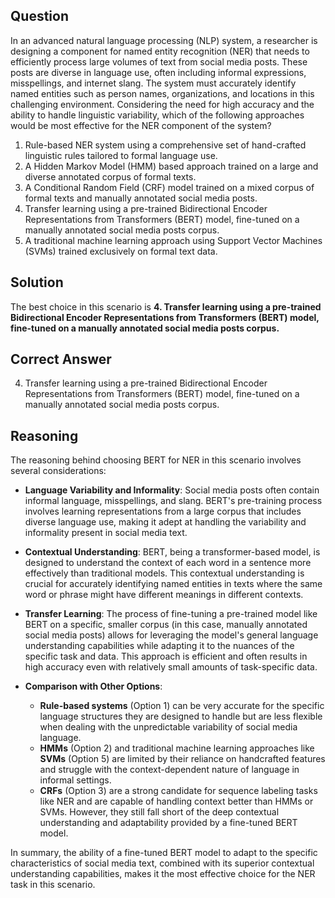 ## Question

In an advanced natural language processing (NLP) system, a researcher is designing a component for named entity recognition (NER) that needs to efficiently process large volumes of text from social media posts. These posts are diverse in language use, often including informal expressions, misspellings, and internet slang. The system must accurately identify named entities such as person names, organizations, and locations in this challenging environment. Considering the need for high accuracy and the ability to handle linguistic variability, which of the following approaches would be most effective for the NER component of the system?

1. Rule-based NER system using a comprehensive set of hand-crafted linguistic rules tailored to formal language use.
2. A Hidden Markov Model (HMM) based approach trained on a large and diverse annotated corpus of formal texts.
3. A Conditional Random Field (CRF) model trained on a mixed corpus of formal texts and manually annotated social media posts.
4. Transfer learning using a pre-trained Bidirectional Encoder Representations from Transformers (BERT) model, fine-tuned on a manually annotated social media posts corpus.
5. A traditional machine learning approach using Support Vector Machines (SVMs) trained exclusively on formal text data.

## Solution

The best choice in this scenario is **4. Transfer learning using a pre-trained Bidirectional Encoder Representations from Transformers (BERT) model, fine-tuned on a manually annotated social media posts corpus.**

## Correct Answer

4. Transfer learning using a pre-trained Bidirectional Encoder Representations from Transformers (BERT) model, fine-tuned on a manually annotated social media posts corpus.

## Reasoning

The reasoning behind choosing BERT for NER in this scenario involves several considerations:

- **Language Variability and Informality**: Social media posts often contain informal language, misspellings, and slang. BERT's pre-training process involves learning representations from a large corpus that includes diverse language use, making it adept at handling the variability and informality present in social media text.

- **Contextual Understanding**: BERT, being a transformer-based model, is designed to understand the context of each word in a sentence more effectively than traditional models. This contextual understanding is crucial for accurately identifying named entities in texts where the same word or phrase might have different meanings in different contexts.

- **Transfer Learning**: The process of fine-tuning a pre-trained model like BERT on a specific, smaller corpus (in this case, manually annotated social media posts) allows for leveraging the model's general language understanding capabilities while adapting it to the nuances of the specific task and data. This approach is efficient and often results in high accuracy even with relatively small amounts of task-specific data.

- **Comparison with Other Options**:
  - **Rule-based systems** (Option 1) can be very accurate for the specific language structures they are designed to handle but are less flexible when dealing with the unpredictable variability of social media language.
  - **HMMs** (Option 2) and traditional machine learning approaches like **SVMs** (Option 5) are limited by their reliance on handcrafted features and struggle with the context-dependent nature of language in informal settings.
  - **CRFs** (Option 3) are a strong candidate for sequence labeling tasks like NER and are capable of handling context better than HMMs or SVMs. However, they still fall short of the deep contextual understanding and adaptability provided by a fine-tuned BERT model.

In summary, the ability of a fine-tuned BERT model to adapt to the specific characteristics of social media text, combined with its superior contextual understanding capabilities, makes it the most effective choice for the NER task in this scenario.